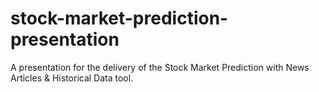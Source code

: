 # stock-market-prediction-presentation
A presentation for the delivery of the Stock Market Prediction with News Articles &amp; Historical Data tool.
